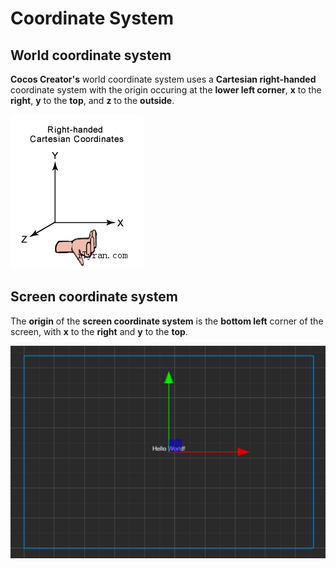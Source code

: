 # Coordinate System

## World coordinate system

__Cocos Creator's__ world coordinate system uses a __Cartesian right-handed__ coordinate system with the origin occuring at the __lower left corner__, __x__ to the __right__, __y__ to the __top__, and __z__ to the __outside__.

![right hand](coord/right_hand.png)

## Screen coordinate system

The __origin__ of the __screen coordinate system__ is the __bottom left__ corner of the screen, with __x__ to the __right__ and __y__ to the __top__.

![screen coord](coord/sscoord-01.png)
